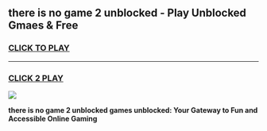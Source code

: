 
## there is no game 2 unblocked - Play Unblocked Gmaes & Free
<h3>
<a href="https://news.freeplayer.one?title=there_is_no_game_2_unblocked&ref=16F">CLICK TO PLAY</a></h3>
<hr>

<h3>
<a href="https://news.freeplayer.one?title=there_is_no_game_2_unblocked&ref=16F">CLICK 2 PLAY</a>
  
</h3>

<a href="https://news.freeplayer.one?title=there_is_no_game_2_unblocked&ref=16F/"><img src="https://clearcache.store/games.png"></a>


**there is no game 2 unblocked games unblocked: Your Gateway to Fun and Accessible Online Gaming**
